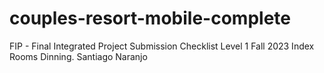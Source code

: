 # couples-resort-mobile-complete
FIP - Final Integrated Project Submission Checklist Level 1 Fall 2023 Index Rooms Dinning. Santiago Naranjo
